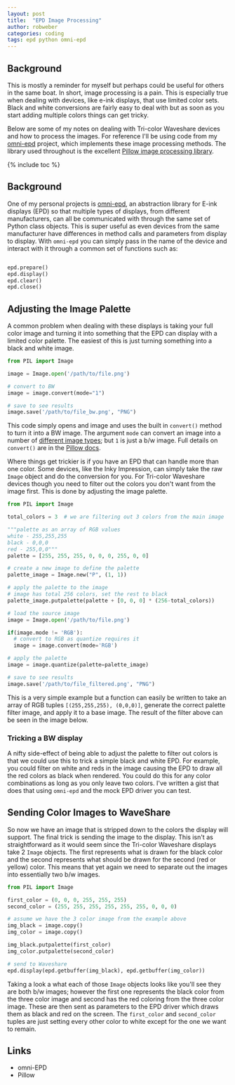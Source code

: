 ```yaml
---
layout: post
title:  "EPD Image Processing"
author: robweber
categories: coding
tags: epd python omni-epd
---
```


## Background

This is mostly a reminder for myself but perhaps could be useful for others in the same boat. In short, image processing is a pain. This is especially true when dealing with devices, like e-ink displays, that use limited color sets. Black and white conversions are fairly easy to deal with but as soon as you start adding multiple colors things can get tricky.

Below are some of my notes on dealing with Tri-color Waveshare devices and how to process the images. For reference I'll be using code from my [omni-epd][omni-epd] project, which implements these image processing methods. The library used throughout is the excellent [Pillow image processing library][pillow].

<!--more-->

{% include toc %}

## Background

One of my personal projects is [omni-epd][omni-epd], an abstraction library for E-ink displays (EPD) so that multiple types of displays, from different manufacturers, can all be communicated with through the same set of Python class objects. This is super useful as even devices from the same manufacturer have differences in method calls and parameters from display to display. With `omni-epd` you can simply pass in the name of the device and interact with it through a common set of functions such as:

```python

epd.prepare()
epd.display()
epd.clear()
epd.close()

```

## Adjusting the Image Palette

A common problem when dealing with these displays is taking your full color image and turning it into something that the EPD can display with a limited color palette. The easiest of this is just turning something into a black and white image.

```python
from PIL import Image

image = Image.open('/path/to/file.png')

# convert to BW
image = image.convert(mode="1")

# save to see results
image.save('/path/to/file_bw.png', "PNG")

```

This code simply opens and image and uses the built in `convert()` method to turn it into a BW image. The argument `mode` can convert an image into a number of [different image types](https://pillow.readthedocs.io/en/stable/handbook/concepts.html#concept-modes); but `1` is just a b/w image. Full details on `convert()` are in the [Pillow docs](https://pillow.readthedocs.io/en/stable/reference/Image.html#PIL.Image.Image.convert).

Where things get trickier is if you have an EPD that can handle more than one color. Some devices, like the Inky Impression, can simply take the raw `Image` object and do the conversion for you. For Tri-color Waveshare devices though you need to filter out the colors you don't want from the image first. This is done by adjusting the image palette.

```python
from PIL import Image

total_colors = 3  # we are filtering out 3 colors from the main image

"""palette as an array of RGB values
white - 255,255,255
black - 0,0,0
red - 255,0,0"""
palette = [255, 255, 255, 0, 0, 0, 255, 0, 0]

# create a new image to define the palette
palette_image = Image.new("P", (1, 1))

# apply the palette to the image
# image has total 256 colors, set the rest to black
palette_image.putpalette(palette + [0, 0, 0] * (256-total_colors))

# load the source image
image = Image.open('/path/to/file.png')

if(image.mode != 'RGB'):
  # convert to RGB as quantize requires it
  image = image.convert(mode='RGB')

# apply the palette
image = image.quantize(palette=palette_image)

# save to see results
image.save('/path/to/file_filtered.png', "PNG")

```

This is a very simple example but a function can easily be written to take an array of RGB tuples `[(255,255,255), (0,0,0)]`, generate the correct palette filter image, and apply it to a base image. The result of the filter above can be seen in the image below.

### Tricking a BW display

A nifty side-effect of being able to adjust the palette to filter out colors is that we could use this to trick a simple black and white EPD. For example, you could filter on white and reds in the image causing the EPD to draw all the red colors as black when rendered. You could do this for any color combinations as long as you only leave two colors. I've written a gist that does that using `omni-epd` and the mock EPD driver you can test.

## Sending Color Images to WaveShare

So now we have an image that is stripped down to the colors the display will support. The final trick is sending the image to the display. This isn't as straightforward as it would seem since the Tri-color Waveshare displays take 2 `Image` objects. The first represents what is drawn for the black color and the second represents what should be drawn for the second (red or yellow) color. This means that yet again we need to separate out the images into essentially two b/w images.

```python
from PIL import Image

first_color = (0, 0, 0, 255, 255, 255)
second_color = (255, 255, 255, 255, 255, 255, 0, 0, 0)

# assume we have the 3 color image from the example above
img_black = image.copy()
img_color = image.copy()

img_black.putpalette(first_color)
img_color.putpalette(second_color)

# send to Waveshare
epd.display(epd.getbuffer(img_black), epd.getbuffer(img_color))

```

Taking a look a what each of those `Image` objects looks like you'll see they are both b/w images; however the first one represents the black color from the three color image and second has the red coloring from the three color image. These are then sent as parameters to the EPD driver which draws them as black and red on the screen. The `first_color` and `second_color` tuples are just setting every other color to white except for the one we want to remain. 

## Links

* omni-EPD
* Pillow

[omni-epd]: https://github.com/robweber/omni-epd
[pillow]: https://pillow.readthedocs.io/en/stable/index.html
